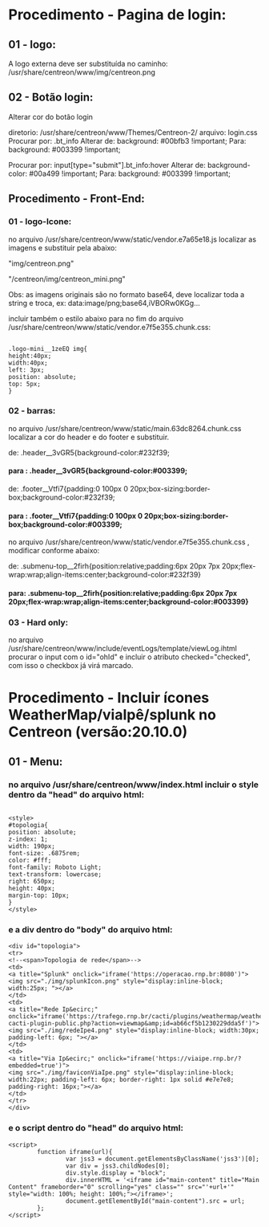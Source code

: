 # Procedimento - Pagina de login:
## 01 - logo:

A logo externa deve ser substituída no caminho: /usr/share/centreon/www/img/centreon.png

## 02 - Botão login:

Alterar cor do botão login

diretorio: /usr/share/centreon/www/Themes/Centreon-2/
arquivo: login.css
Procurar por: .bt_info
Alterar de: background: #00bfb3 !important;
Para: background: #003399 !important;

Procurar por: input[type="submit"].bt_info:hover
Alterar de: background-color: #00a499 !important;
Para: background: #003399 !important;

## Procedimento - Front-End:
### 01 - logo-Icone:

no arquivo /usr/share/centreon/www/static/vendor.e7a65e18.js localizar as imagens e substituir pela abaixo:

"img/centreon.png"

"/centreon/img/centreon_mini.png"

Obs: as imagens originais são no formato base64, deve localizar toda a string e troca, ex: data:image/png;base64,iVBORw0KGg...

incluir também o estilo abaixo para no fim do arquivo /usr/share/centreon/www/static/vendor.e7f5e355.chunk.css:

```

.logo-mini__1zeEQ img{
height:40px;
width:40px;
left: 3px;
position: absolute;
top: 5px;
}

```

### 02 - barras:

no arquivo /usr/share/centreon/www/static/main.63dc8264.chunk.css localizar a cor do header e do footer e substituir.

de: .header__3vGR5{background-color:#232f39;  
#### para : .header__3vGR5{background-color:#003399;

de: .footer__Vtfi7{padding:0 100px 0 20px;box-sizing:border-box;background-color:#232f39;
#### para : .footer__Vtfi7{padding:0 100px 0 20px;box-sizing:border-box;background-color:#003399;


no arquivo /usr/share/centreon/www/static/vendor.e7f5e355.chunk.css  , modificar conforme abaixo:

de: .submenu-top__2firh{position:relative;padding:6px 20px 7px 20px;flex-wrap:wrap;align-items:center;background-color:#232f39}
#### para: .submenu-top__2firh{position:relative;padding:6px 20px 7px 20px;flex-wrap:wrap;align-items:center;background-color:#003399}


### 03 - Hard only:

no arquivo /usr/share/centreon/www/include/eventLogs/template/viewLog.ihtml procurar o input com o id="ohId" e incluir o atributo checked="checked", com isso o checkbox já virá marcado.


# Procedimento - Incluir ícones WeatherMap/viaIpê/splunk no Centreon (versão:20.10.0)
## 01 - Menu:

### no arquivo /usr/share/centreon/www/index.html incluir o style dentro da "head" do arquivo html:

``` 

<style>
#topologia{
position: absolute;
z-index: 1;
width: 190px;
font-size: .6875rem;
color: #fff;
font-family: Roboto Light;
text-transform: lowercase;
right: 650px;
height: 40px;
margin-top: 10px;
}
</style> 

```


### e a div dentro do "body" do arquivo html:


```
<div id="topologia">
<tr>
<!--<span>Topologia de rede</span>-->
<td>
<a title="Splunk" onclick="iframe('https://operacao.rnp.br:8080')">
<img src="./img/splunkIcon.png" style="display:inline-block; width:25px; "></a>
</td>
<td>
<a title="Rede Ip&ecirc;" onclick="iframe('https://trafego.rnp.br/cacti/plugins/weathermap/weathermap-cacti-plugin-public.php?action=viewmap&amp;id=ab66cf5b1230229dda5f')">
<img src="./img/redeIpe4.png" style="display:inline-block; width:30px; padding-left: 6px; "></a>
</td>
<td>
<a title="Via Ip&ecirc;" onclick="iframe('https://viaipe.rnp.br/?embedded=true')">
<img src="./img/faviconViaIpe.png" style="display:inline-block; width:22px; padding-left: 6px; border-right: 1px solid #e7e7e8; padding-right: 16px;"></a>
</td>
</tr>
</div> 
```



### e o script dentro do "head" do arquivo html:

```
<script>
        function iframe(url){
                var jss3 = document.getElementsByClassName('jss3')[0];
                var div = jss3.childNodes[0];
                div.style.display = "block";
                div.innerHTML = '<iframe id="main-content" title="Main Content" frameborder="0" scrolling="yes" class="" src="'+url+'" style="width: 100%; height: 100%;"></iframe>';
                document.getElementById("main-content").src = url;
        };
</script>
```
